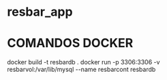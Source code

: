 # resbar_app

# COMANDOS DOCKER

docker build -t resbardb .
docker run -p 3306:3306 -v resbarvol:/var/lib/mysql --name resbarcont resbardb

